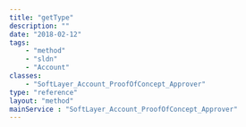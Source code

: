 ```yaml
---
title: "getType"
description: ""
date: "2018-02-12"
tags:
    - "method"
    - "sldn"
    - "Account"
classes:
    - "SoftLayer_Account_ProofOfConcept_Approver"
type: "reference"
layout: "method"
mainService : "SoftLayer_Account_ProofOfConcept_Approver"
---
```

